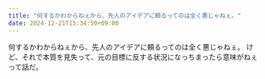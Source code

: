```yaml
---
title: "何するかわからねぇから、先人のアイデアに頼るってのは全く悪じゃねぇ。"
date: 2024-12-21T15:34:50+09:00
---
```

何するかわからねぇから、先人のアイデアに頼るってのは全く悪じゃねぇ。
けど、それで本質を見失って、元の目標に反する状況になっちまったら意味がねぇって話だ。
